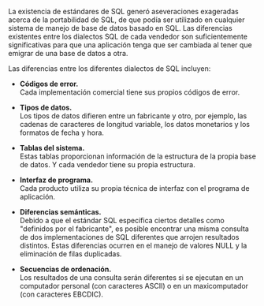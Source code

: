 La existencia de estándares de SQL generó aseveraciones exageradas acerca de la portabilidad de SQL, de que podía ser utilizado en cualquier sistema de manejo de base de datos basado en SQL. Las diferencias existentes entre los dialectos SQL de cada vendedor son suficientemente significativas para que una aplicación tenga que ser cambiada al tener que emigrar de una base de datos a otra.

Las diferencias entre los diferentes dialectos de SQL incluyen:

- **Códigos de error.**  
  Cada implementación comercial tiene sus propios códigos de error.

- **Tipos de datos.**  
  Los tipos de datos difieren entre un fabricante y otro, por ejemplo, las cadenas de caracteres de longitud variable, los datos monetarios y los formatos de fecha y hora.

- **Tablas del sistema.**  
  Estas tablas proporcionan información de la estructura de la propia base de datos. Y cada vendedor tiene su propia estructura.

- **Interfaz de programa.**  
  Cada producto utiliza su propia técnica de interfaz con el programa de aplicación.

- **Diferencias semánticas.**  
  Debido a que el estándar SQL especifica ciertos detalles como "definidos por el fabricante", es posible encontrar una misma consulta de dos implementaciones de SQL diferentes que arrojen resultados distintos. Estas diferencias ocurren en el manejo de valores NULL y la eliminación de filas duplicadas.

- **Secuencias de ordenación.**  
  Los resultados de una consulta serán diferentes si se ejecutan en un computador personal (con caracteres ASCII) o en un maxicomputador (con caracteres EBCDIC).


